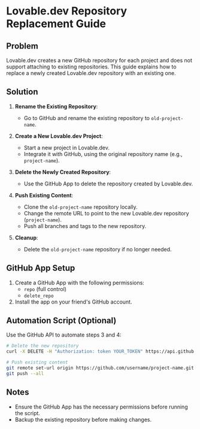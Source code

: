 # Lovable.dev Repository Replacement Guide

## Problem
Lovable.dev creates a new GitHub repository for each project and does not support attaching to existing repositories. This guide explains how to replace a newly created Lovable.dev repository with an existing one.

## Solution
1. **Rename the Existing Repository**:
   - Go to GitHub and rename the existing repository to `old-project-name`.

2. **Create a New Lovable.dev Project**:
   - Start a new project in Lovable.dev.
   - Integrate it with GitHub, using the original repository name (e.g., `project-name`).

3. **Delete the Newly Created Repository**:
   - Use the GitHub App to delete the repository created by Lovable.dev.

4. **Push Existing Content**:
   - Clone the `old-project-name` repository locally.
   - Change the remote URL to point to the new Lovable.dev repository (`project-name`).
   - Push all branches and tags to the new repository.

5. **Cleanup**:
   - Delete the `old-project-name` repository if no longer needed.

## GitHub App Setup
1. Create a GitHub App with the following permissions:
   - `repo` (full control)
   - `delete_repo`
2. Install the app on your friend's GitHub account.

## Automation Script (Optional)
Use the GitHub API to automate steps 3 and 4:
```bash
# Delete the new repository
curl -X DELETE -H "Authorization: token YOUR_TOKEN" https://api.github.com/repos/username/project-name

# Push existing content
git remote set-url origin https://github.com/username/project-name.git
git push --all
```

## Notes
- Ensure the GitHub App has the necessary permissions before running the script.
- Backup the existing repository before making changes.
